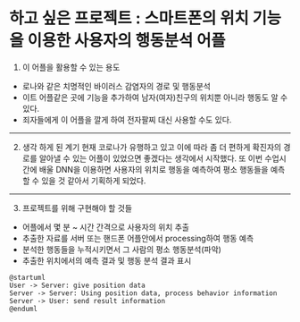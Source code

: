 # 하고 싶은 프로젝트 : 스마트폰의 위치 기능을 이용한 사용자의 행동분석 어플

1. 이 어플을 활용할 수 있는 용도
* 로나와 같은 치명적인 바이러스 감염자의 경로 및 행동분석
* 이트 어플같은 곳에 기능을 추가하여 남자(여자)친구의 위치뿐 아니라 행동도 알 수 있다.
* 죄자들에게 이 어플을 깔게 하여 전자팔찌 대신 사용할 수도 있다.
--------------
2. 생각 하게 된 계기 
현재 코로나가 유행하고 있고 이에 따라 좀 더 편하게 확진자의 경로를 알아낼 수 있는 어플이 있었으면 좋겠다는 생각에서 시작했다. 
또 이번 수업시간에 배울 DNN을 이용하면 사용자의 위치로 행동을 예측하여 평소 행동들을 예측할 수 있을 것 같아서 기획하게 되었다.
--------------
3. 프로젝트를 위해 구현해야 할 것들 
* 어플에서 몇 분 ~ 시간 간격으로 사용자의 위치 추출
* 추출한 자료를 서버 또는 핸드폰 어플안에서 processing하여 행동 예측
* 분석한 행동들을 누적시키면서 그 사람의 평소 행동분석(파악)
* 추출한 위치에서의 예측 결과  및 행동 분석 결과 표시

```uml
@startuml
User -> Server: give position data
Server -> Server: Using position data, process behavior information
Server -> User: send result information
@enduml
```
